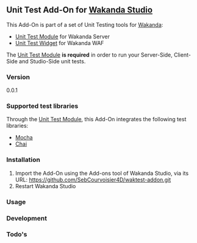 ## Unit Test Add-On for [Wakanda Studio](http://wakanda.org)

This Add-On is part of a set of Unit Testing tools for [Wakanda](http://wakanda.org):

* [Unit Test Module](https://github.com/SebCourvoisier4D/waktest-module.git) for Wakanda Server
* [Unit Test Widget](https://github.com/SebCourvoisier4D/waktest-widget.git) for Wakanda WAF

The [Unit Test Module](https://github.com/SebCourvoisier4D/waktest-module.git) **is required** in order to run your Server-Side, Client-Side and Studio-Side unit tests.

### Version

0.0.1

### Supported test libraries

Through the [Unit Test Module](https://github.com/SebCourvoisier4D/waktest-module.git), this Add-On integrates the following test libraries:

* [Mocha](http://mochajs.org)
* [Chai](http://chaijs.com)

### Installation

1. Import the Add-On using the Add-ons tool of Wakanda Studio, via its URL: https://github.com/SebCourvoisier4D/waktest-addon.git
2. Restart Wakanda Studio

### Usage

### Development

### Todo's
